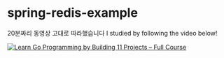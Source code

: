 # spring-redis-example
20분짜리 동영상 고대로 따라했습니다
I studied by following the video below!


[![Learn Go Programming by Building 11 Projects – Full Course](https://img.youtube.com/vi/eYfopvusG_s/0.jpg)](https://www.youtube.com/watch?v=eYfopvusG_s)
